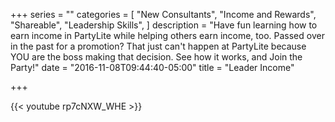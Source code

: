 +++
series = ""
categories = [
  "New Consultants",
  "Income and Rewards",
  "Shareable",
  "Leadership Skills",
]
description = "Have fun learning how to earn income in PartyLite while helping others earn income, too. Passed over in the past for a promotion? That just can't happen at PartyLite because YOU are the boss making that decision. See how it works, and Join the Party!"
date = "2016-11-08T09:44:40-05:00"
title = "Leader Income"

+++

{{< youtube rp7cNXW_WHE >}}
